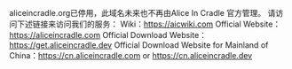 aliceincradle.org已停用，此域名未来也不再由Alice In Cradle 官方管理。
请访问下述链接来访问我们的服务：
Wiki：https://aicwiki.com
Official Website：https://aliceincradle.com
Official Download Website：https://get.aliceincradle.dev
Official Download Website for Mainland of China：https://cn.aliceincradle.com or https://cn.aliceincradle.dev
